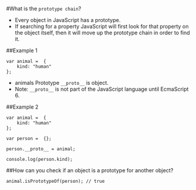 #What is the `prototype chain`?
* Every object in JavaScript has a prototype.
* If searching for a property JavaScript will first look for that property on the object itself, then it will move up
 the prototype chain in order to find it.
 
##Example 1
```
var animal =  {
    kind: "human"
};
```
* animals Prototype `__proto__` is object.
* Note: `__proto__` is not part of the JavaScript language until EcmaScript 6.

##Example 2
```
var animal =  {
    kind: "human"
};

var person =  {};

person.__proto__ = animal;

console.log(person.kind);
```

##How can you check if an object is a prototype for another object?

```
animal.isPrototypeOf(person); // true
```
